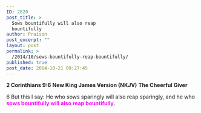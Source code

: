 ```yaml
---
ID: 2820
post_title: >
  Sows bountifully will also reap
  bountifully
author: Praison
post_excerpt: ""
layout: post
permalink: >
  /2014/10/sows-bountifully-reap-bountifully/
published: true
post_date: 2014-10-21 09:27:45
---
```

<strong>2 Corinthians 9:6</strong>
<strong> New King James Version (NKJV)</strong>
<strong> The Cheerful Giver</strong>

6 But this I say: He who sows sparingly will also reap sparingly, and he who <span style="color: #ff00ff;"><strong>sows bountifully will also reap bountifully</strong></span>.